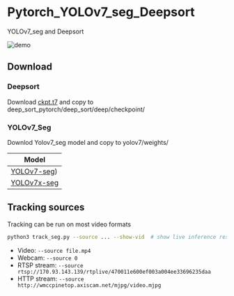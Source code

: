 # Pytorch_YOLOv7_seg_Deepsort
 YOLOv7_seg and Deepsort



![demo](demo_yolov7_seg_deepsort.gif)

## Download
### Deepsort
Download [ckpt.t7](https://drive.google.com/drive/folders/1xhG0kRH1EX5B9_Iz8gQJb7UNnn_riXi6) and copy to deep_sort_pytorch/deep_sort/deep/checkpoint/

### YOLOv7_Seg
Downlod Yolov7_seg model and copy to yolov7/weights/

|Model |
| ------ |
|[YOLOv7-seg](https://github.com/WongKinYiu/yolov7/releases/download/v0.1/yolov7-seg.pt))|
|[YOLOv7x-seg](https://github.com/WongKinYiu/yolov7/releases/download/v0.1/yolov7x-seg.pt)|

## Tracking sources

Tracking can be run on most video formats

```bash
python3 track_seg.py --source ... --show-vid  # show live inference results as well
```

- Video:  `--source file.mp4`
- Webcam:  `--source 0`
- RTSP stream:  `--source rtsp://170.93.143.139/rtplive/470011e600ef003a004ee33696235daa`
- HTTP stream:  `--source http://wmccpinetop.axiscam.net/mjpg/video.mjpg`
